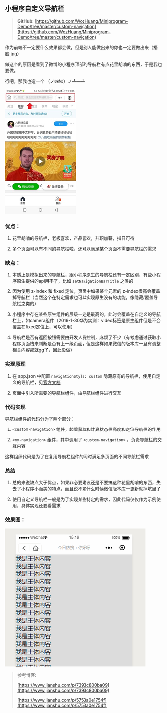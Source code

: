 ## 小程序自定义导航栏 ##

> **GitHub**: [https://github.com/WozHuang/Miniprogram-Demo/tree/master/custom-navigation](https://github.com/WozHuang/Miniprogram-Demo/tree/master/custom-navigation)

作为前端不一定要什么效果都会做，但是别人能做出来的你也一定要做出来（捂脸.jpg）

做这个的原因是看到了微博的小程序顶部的导航栏有点花里胡哨的东西，于是我也要做。

行吧，那我也造一个 （ノಠ益ಠ）ノ┻━┻

![新浪微博小程序效果图](sina.jpg)

### 优点： ###

1. 花里胡哨的导航栏，老板喜欢，产品喜欢，升职加薪，指日可待

2. 多个页面可以有不同的导航栏啦，还可以满足某个页面不需要导航栏的需求

### 缺点： ###

1. 本质上是模拟出来的导航栏，跟小程序原生的导航栏还有一定区别，有些小程序原生提供的api用不了，比如 `setNavigationBarTitle` 之类的

2. 因为使用 z-index 和 fixed 定位，页面中如果某个元素的 z-index很高会覆盖掉导航栏（当然这个在特定需求也可以实现原生没有的功能，像隐藏/覆盖导航栏之类的）

3. 小程序中存在某些原生组件的层级一定是最高的，此时会覆盖在自定义的导航栏上，如camera组件（2019-1-30华为实测：video标签是原生组件但是不会覆盖在fixed定位上，可以使用）

4. 导航栏是否有返回按钮需要由开发人员控制，麻烦了不少（有考虑通过获取小程序页面栈来判断是否有上一级页面，但是这样如果微信的版本库一旦有调整相关内容那就gg了，因此没做）

### 实现原理 ###

1. 在 app.json 中配置 `navigationStyle: custom` 隐藏原有的导航栏，使用自定义的导航栏，见[官方文档](https://developers.weixin.qq.com/miniprogram/dev/framework/config.html#window)

2. 页面中引入所需要的导航栏组件，由导航栏组件进行交互

### 代码实现 ###

导航栏组件的代码分为了两个部分：

1. `<custom-navigation>` 组件，起着获取和计算状态栏高度和定位导航栏的作用

2. `<my-navigation>` 组件，其中调用了 `<custom-navigation>` ，负责导航栏的交互内容

这样组织代码是为了在复用导航栏组件的同时满足多页面的不同导航栏需求

### 总结 ###

1. 总的来说缺点大于优点，如果非必要建议还是不要搞这种花里胡哨的东西，失去了小程序小而美的特点，而且说不定什么时候微信版本库一更新就掉坑里了

2. 使用自定义导航栏一般是为了实现某些特定的需求，因此代码仅仅作为示例使用，具体实现还要看需求
	
### 效果图： ###

![效果图](sample1.gif)

> 参考博客:
> 
> [https://www.jianshu.com/p/7393c800ba09](https://www.jianshu.com/p/7393c800ba09)
> 
> [https://www.jianshu.com/p/5753a0e1754f](https://www.jianshu.com/p/5753a0e1754f)